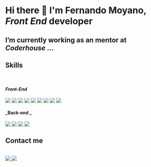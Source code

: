 # Hi there 👋 I'm Fernando Moyano, ***Front End*** developer 


## I’m currently working as an mentor at ***Coderhouse***  ...


## Skills 
 <div "style=inline_block"><br> 
 
  #### _Front-End_
  
 <img margin="10px" src="https://img.shields.io/badge/HTML5-F10A1F?style=for-the-badge&logo=html5&logoColor=white"></img>
 <img margin="10px" src="https://img.shields.io/badge/CSS3-1572B6?style=for-the-badge&logo=css3&logoColor=white"></img>
 <img margin="10px" src="https://img.shields.io/badge/SASS-bf4080.svg?style=for-the-badge&logo=SASS&logoColor=white"></img>
 <img margin="10px" src="https://img.shields.io/badge/bootstrap-%238511FA.svg?style=for-the-badge&logo=bootstrap&logoColor=white"></img>
 <img margin="10px" src="https://img.shields.io/badge/MUI-%230081CB.svg?style=for-the-badge&logo=mui&logoColor=white"></img>
 <img margin="10px" src="https://img.shields.io/badge/tailwind-%2338B2AC.svg?style=for-the-badge&logo=tailwind-&logoColor=white"></img>
 <img margin="10px" src="https://img.shields.io/badge/javascript-%23323330.svg?style=for-the-badge&logo=javascript&logoColor=%f0db4f"></img>
 <img margin="10px" src="https://img.shields.io/badge/react-10B8E1.svg?style=for-the-badge&logo=react&logoColor=000000"></img>
 <img margin="10px" src="https://img.shields.io/badge/redux-%23593d88.svg?style=for-the-badge&logo=redux&logoColor=white"></img>
 
 #### _Back-end _
 
 <img margin="10px" src="https://img.shields.io/badge/node.js-43853d?style=for-the-badge&logo=node.js&logoColor=white"></img>
 <img margin="10px" src="https://img.shields.io/badge/express.js-%23404d59.svg?style=for-the-badge&logo=express&logoColor=%2361DAFB"></img>
 <img margin="10px" src="https://img.shields.io/badge/MongoDB-%234ea94b.svg?style=for-the-badge&logo=mongodb&logoColor=white"></img>
 <img margin="10px" src="https://img.shields.io/badge/git-%23F05033.svg?style=for-the-badge&logo=git&logoColor=white"></img>
 
  	                 
</div>

## Contact me


<div "style=inline_block"><br>

<a href="mailto: fernandomoyano21@gmail.com" target="_blank">
	<img src="https://img.shields.io/badge/Gmail-D14836?style=for-the-badge&logo=gmail&logoColor=white" target="_blank">
</a>


<a href="https://www.linkedin.com/in/fernandomoyano-front-end-develper/" target="_blank">
	<img src="https://img.shields.io/badge/LinkedIn-0077B5?style=for-the-badge&logo=linkedin&logoColor=white" target="_blank">
</a>
	
</div>

          

